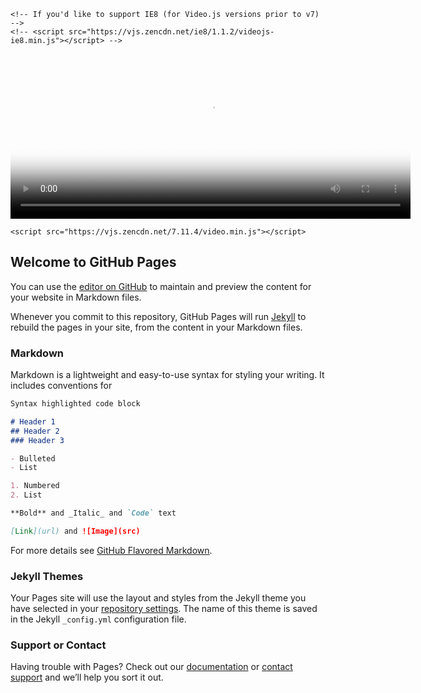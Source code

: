 <head>
    <link href="https://vjs.zencdn.net/7.11.4/video-js.css" rel="stylesheet" />

    <!-- If you'd like to support IE8 (for Video.js versions prior to v7) -->
    <!-- <script src="https://vjs.zencdn.net/ie8/1.1.2/videojs-ie8.min.js"></script> -->
</head>

<body>
    <video id="my-video" class="video-js" controls preload="auto" width="640" height="264" poster="MY_VIDEO_POSTER.jpg"
        data-setup="{}">
        <source src="/Users/fredericktommy/Downloads/Mortal Kombat (2021) 720p HDRip x264 AAC 800MB ESub.mp4"
            type="video/mp4" />
        <source src="MY_VIDEO.webm" type="video/webm" />
        <p class="vjs-no-js">
            To view this video please enable JavaScript, and consider upgrading to a
            web browser that
            <a href="https://videojs.com/html5-video-support/" target="_blank">supports HTML5 video</a>
        </p>
    </video>

    <script src="https://vjs.zencdn.net/7.11.4/video.min.js"></script>


</body>

## Welcome to GitHub Pages

You can use the [editor on GitHub](https://github.com/FredDog93/lobos-del-lago/edit/gh-pages/index.md) to maintain and preview the content for your website in Markdown files.

Whenever you commit to this repository, GitHub Pages will run [Jekyll](https://jekyllrb.com/) to rebuild the pages in your site, from the content in your Markdown files.

### Markdown

Markdown is a lightweight and easy-to-use syntax for styling your writing. It includes conventions for

```markdown
Syntax highlighted code block

# Header 1
## Header 2
### Header 3

- Bulleted
- List

1. Numbered
2. List

**Bold** and _Italic_ and `Code` text

[Link](url) and ![Image](src)
```

For more details see [GitHub Flavored Markdown](https://guides.github.com/features/mastering-markdown/).

### Jekyll Themes

Your Pages site will use the layout and styles from the Jekyll theme you have selected in your [repository settings](https://github.com/FredDog93/lobos-del-lago/settings/pages). The name of this theme is saved in the Jekyll `_config.yml` configuration file.

### Support or Contact

Having trouble with Pages? Check out our [documentation](https://docs.github.com/categories/github-pages-basics/) or [contact support](https://support.github.com/contact) and we’ll help you sort it out.
